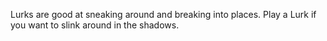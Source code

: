 Lurks are good at sneaking around and breaking into places.
Play a Lurk if you want to slink around in the shadows.